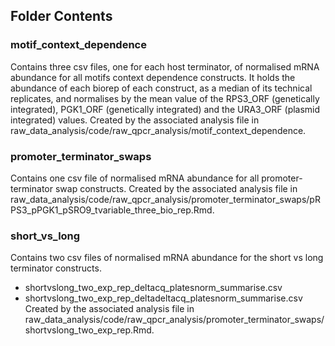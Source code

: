 ## Folder Contents

### motif_context_dependence

Contains three csv files, one for each host terminator, of normalised mRNA abundance for all motifs context dependence constructs. It holds the abundance of each biorep of each construct, as a median of its technical replicates, and normalises by the mean value of the RPS3_ORF (genetically integrated), PGK1_ORF (genetically integrated) and the URA3_ORF (plasmid integrated) values. Created by the associated analysis file in raw_data_analysis/code/raw_qpcr_analysis/motif_context_dependence.

### promoter_terminator_swaps

Contains one csv file of normalised mRNA abundance for all promoter-terminator swap constructs. Created by the associated analysis file in raw_data_analysis/code/raw_qpcr_analysis/promoter_terminator_swaps/pRPS3_pPGK1_pSRO9_tvariable_three_bio_rep.Rmd.

### short_vs_long
Contains two csv files of normalised mRNA abundance for the short vs long terminator constructs.
- shortvslong_two_exp_rep_deltacq_platesnorm_summarise.csv
- shortvslong_two_exp_rep_deltadeltacq_platesnorm_summarise.csv
 Created by the associated analysis file in raw_data_analysis/code/raw_qpcr_analysis/promoter_terminator_swaps/shortvslong_two_exp_rep.Rmd.
